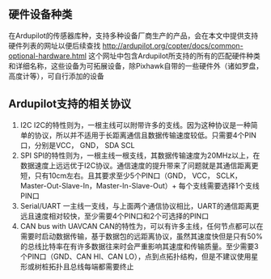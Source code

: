 ## 硬件设备种类
在Ardupilot的传感器库种，支持多种设备厂商生产的产品，会在本文中提供支持硬件列表的网址以便后续查找
http://ardupilot.org/copter/docs/common-optional-hardware.html
这个网址中包含Ardupilot所支持的所有的匹配硬件种类和详细名称，这些设备为可拓展设备，除Pixhawk自带的一些硬件外（诸如罗盘，高度计等），可自行添加的设备

## Ardupilot支持的相关协议
1. I2C
I2C的特性则为，一根主线可以附带许多的支线。因为这种协议是一种简单的协议，所以并不适用于长距离通信且数据传输速度较低。只需要4个PIN口，分别是VCC， GND， SDA SCL
2. SPI
SPI的特性则为，一根主线一根支线，其数据传输速度为20MHz以上，在数据速度上远远优于I2C协议。通信速度的提升带来了问题就是其通信距离更短，只有10cm左右。且其要求至少5个PIN口（GND， VCC， SCLK， Master-Out-Slave-In，Master-In-Slave-Out）+ 每个支线需要选择1个支线PIN口
3. Serial/UART
一主线一支线，与上面两个通信协议相比，UART的通信距离更远且速度相对较快，至少需要4个PIN口和2个可选择的PIN口
4. CAN bus with UAVCAN
CAN的特性为，可以有许多主线，任何节点都可以在需要时启动数据传输，基于数据包的远距离协议，虽然其速度快但是只有50%的总线比特率在有许多数据往来时会严重影响其速度和传输质量。至少需要3个PIN口（GND、CAN HI、CAN LO），点到点拓扑结构，但是不建议使用星形或树桩拓扑且总线每端都需要终止
